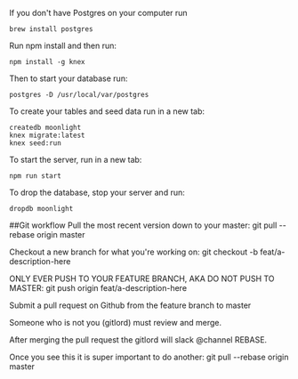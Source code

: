 If you don't have Postgres on your computer run
```
brew install postgres
```
Run npm install
and then run:
```
npm install -g knex
```
Then to start your database run:
```
postgres -D /usr/local/var/postgres
```
To create your tables and seed data run in a new tab:
```
createdb moonlight
knex migrate:latest
knex seed:run
```

To start the server, run in a new tab:
```
npm run start
```

To drop the database, stop your server and run:
```
dropdb moonlight
```

##Git workflow
Pull the most recent version down to your master: git pull --rebase origin master

Checkout a new branch for what you're working on: git checkout -b feat/a-description-here

ONLY EVER PUSH TO YOUR FEATURE BRANCH, AKA DO NOT PUSH TO MASTER: git push origin feat/a-description-here

Submit a pull request on Github from the feature branch to master

Someone who is not you (gitlord) must review and merge.

After merging the pull request the gitlord will slack @channel REBASE.

Once you see this it is super important to do another: git pull --rebase origin master
